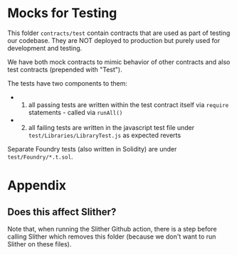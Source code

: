 # Mocks for Testing

This folder `contracts/test` contain contracts that are used as part of testing our codebase.
They are NOT deployed to production but purely used for development and testing.

We have both mock contracts to mimic behavior of other contracts and also test contracts (prepended with "Test").

The tests have two components to them:

- 1.  all passing tests are written within the test contract itself via `require` statements - called via `runAll()`
- 2.  all failing tests are written in the javascript test file under `test/Libraries/LibraryTest.js` as expected reverts

Separate Foundry tests (also written in Solidity) are under `test/Foundry/*.t.sol`.

# Appendix

## Does this affect Slither?

Note that, when running the Slither Github action, there is a step before calling Slither which removes
this folder (because we don't want to run Slither on these files).
